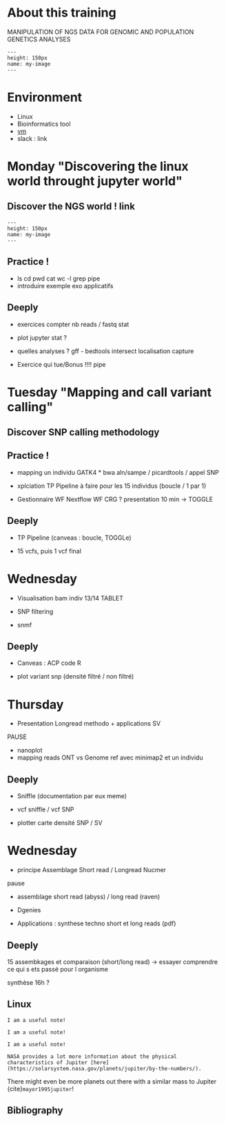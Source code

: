 # About this training

MANIPULATION OF NGS DATA FOR GENOMIC AND POPULATION GENETICS ANALYSES

```{figure} https://www.transmittingscience.com/wp-content/uploads/2019/09/Manipulation-of-NGS-Data-for-Genomic-and-Population-Genetics-Analyses-300x300.jpg
---
height: 150px
name: my-image
---
```

# Environment

* Linux 
* Bioinformatics tool 
* [vm](https://biosphere.france-bioinformatique.fr)
* slack : link

# Monday "Discovering the linux world throught jupyter world"

## Discover the NGS world ! __link__

```{figure}  https://lh3.googleusercontent.com/proxy/1rPwglBhZPOjyZDv_HOvsDuZBBlHTXOj064R8O06vycCmluJzzlkSoEfiD2KPZBDuKeKQYk2XBnA02BrG0mKuqOe1qeyfaMgihpNTwk
---
height: 150px
name: my-image
---
```

## Practice !
* ls cd pwd cat wc -l grep pipe
* introduire exemple exo applicatifs

## Deeply

* exercices compter nb reads / fastq stat

* plot jupyter stat ?

* quelles analyses ? gff - bedtools intersect localisation capture

* Exercice qui tue/Bonus !!!! pipe


# Tuesday "Mapping and call variant calling"

## Discover SNP calling methodology

## Practice !

* mapping un individu GATK4 * bwa aln/sampe / picardtools / appel SNP

* xplciation TP Pipeline à faire pour les 15 individus (boucle / 1 par 1)

* Gestionnaire WF Nextflow WF CRG ? presentation 10 min -> TOGGLE

## Deeply

* TP Pipeline (canveas : boucle, TOGGLe)

* 15 vcfs, puis 1 vcf final


# Wednesday 

* Visualisation bam indiv 13/14 TABLET

* SNP filtering

* snmf

## Deeply

* Canveas : ACP code R

* plot variant snp (densité filtré / non filtré)



# Thursday 

* Presentation Longread methodo + applications SV

PAUSE

* nanoplot
* mapping reads ONT vs Genome ref avec minimap2 et un individu

## Deeply 

* Sniffle (documentation par eux meme)

* vcf sniffle / vcf SNP

* plotter carte densité SNP / SV

# Wednesday

* principe Assemblage Short read / Longread Nucmer

pause

* assemblage short read (abyss) / long read (raven)

* Dgenies

* Applications : synthese techno short et long reads (pdf)

## Deeply

15 assembkages et comparaison (short/long read) -> essayer comprendre ce qui s ets passé pour l organisme

synthèse 16h ?


## Linux

```{note}
I am a useful note!
```

```{tip}
I am a useful note!
```

```{warning}
I am a useful note!
```

```{hint}
NASA provides a lot more information about the physical characteristics of Jupiter [here](https://solarsystem.nasa.gov/planets/jupiter/by-the-numbers/).
```


There might even be more planets out there with a similar mass to Jupiter {cite}`mayor1995jupiter`!

## Bibliography

```{bibliography} references.bib
```